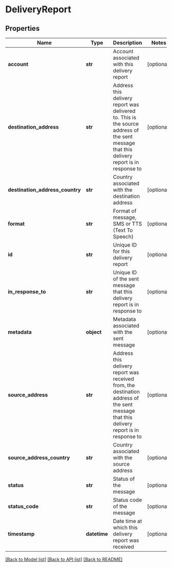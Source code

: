 # DeliveryReport

## Properties
Name | Type | Description | Notes
------------ | ------------- | ------------- | -------------
**account** | **str** | Account associated with this delivery report | [optional] 
**destination_address** | **str** | Address this delivery report was delivered to. This is the source address of the sent message that this delivery report is in response to | [optional] 
**destination_address_country** | **str** | Country associated with the destination address | [optional] 
**format** | **str** | Format of message, SMS or TTS (Text To Speech) | [optional] 
**id** | **str** | Unique ID for this delivery report | [optional] 
**in_response_to** | **str** | Unique ID of the sent message that this delivery report is in response to | [optional] 
**metadata** | **object** | Metadata associated with the sent message | [optional] 
**source_address** | **str** | Address this delivery report was received from, the destination address of the sent message that this delivery report is in response to | [optional] 
**source_address_country** | **str** | Country associated with the source address | [optional] 
**status** | **str** | Status of the message | [optional] 
**status_code** | **str** | Status code of the message | [optional] 
**timestamp** | **datetime** | Date time at which this delivery report was received | [optional] 

[[Back to Model list]](../README.md#documentation-for-models) [[Back to API list]](../README.md#documentation-for-api-endpoints) [[Back to README]](../README.md)



